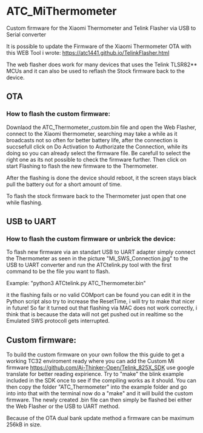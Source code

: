# ATC_MiThermometer
Custom firmware for the Xiaomi Thermometer and Telink Flasher via USB to Serial converter

It is possible to update the Firmware of the Xiaomi Thermometer OTA with this WEB Tool i wrote:
https://atc1441.github.io/TelinkFlasher.html

The web flasher does work for many devices that uses the Telink TLSR82** MCUs and it can also be used to reflash the Stock firmware back to the device.

## OTA
### How to flash the custom firmware:

Downlaod the ATC_Thermometer_custom.bin file and open the Web Flasher, connect to the Xiaomi thermometer, searching may take a while as it broadcasts not so often for better battery life, after the connection is succsefull click on Do Activation to Authorizate the Connection, while its doing so you can already select the firmware file. Be carefull to select the right one as its not possible to check the firmware further. Then click on start Flashing to flash the new firmware to the Thermometer.

After the flashing is done the device should reboot, it the screen stays black pull the battery out for a short amount of time.

To flash the stock firmware back to the Thermometer just open that one while flashing.

## USB to UART
### How to flash the custom firmware or unbrick the device:

To flash new firmware via an standart USB to UART adapter simply connect the Thermometer as seen in the picture "Mi_SWS_Connection.jpg" to the USB to UART converter and run the ATCtelink.py tool with the first command to be the file you want to flash.

Example: "python3 ATCtelink.py ATC_Thermometer.bin"

it the flashing fails or no valid COMport can be found you can edit it in the Python script also try to increase the ResetTime, i will try to make that nicer in future!
So far it turned out that flashing via MAC does not work correctly, i think that is because the data will not get pushed out in realtime so the Emulated SWS protocoll gets interrupted.

## Custom firmware:
To build the custom firmware on your own follow the this guide to get a working TC32 enviroment ready where you can add the Custom Mi firmware https://github.com/Ai-Thinker-Open/Telink_825X_SDK use google translate for better reading expirience.
Try to "make" the blink example included in the SDK once to see if the compiling works as it should.
You can then copy the folder "ATC_Thermometer" into the example folder and go into into that with the terminal now do a "make" and it will build the custom firmware.
The newly created .bin file can then simply be flashed bei either the Web Flasher or the USB to UART method.

Because of the OTA dual bank update method a firmware can be maximum 256kB in size.
